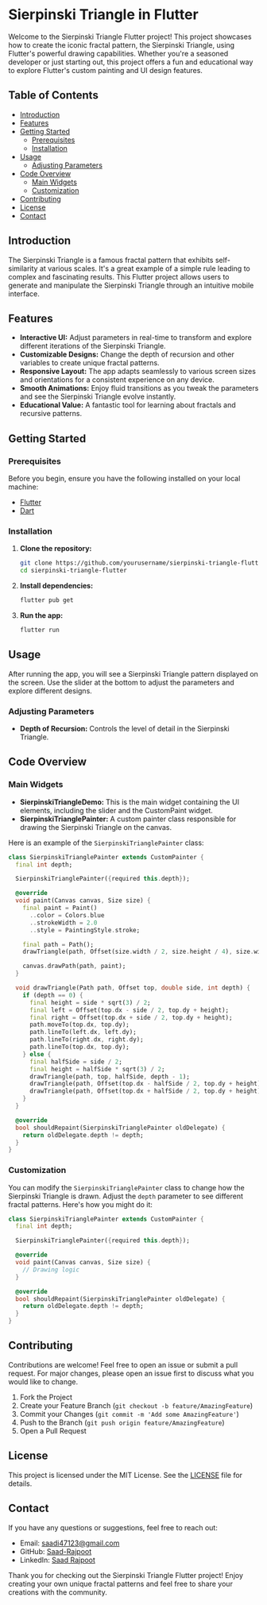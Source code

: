 # Sierpinski Triangle in Flutter

Welcome to the Sierpinski Triangle Flutter project! This project showcases how to create the iconic fractal pattern, the Sierpinski Triangle, using Flutter's powerful drawing capabilities. Whether you're a seasoned developer or just starting out, this project offers a fun and educational way to explore Flutter's custom painting and UI design features.

## Table of Contents

- [Introduction](#introduction)
- [Features](#features)
- [Getting Started](#getting-started)
    - [Prerequisites](#prerequisites)
    - [Installation](#installation)
- [Usage](#usage)
    - [Adjusting Parameters](#adjusting-parameters)
- [Code Overview](#code-overview)
    - [Main Widgets](#main-widgets)
    - [Customization](#customization)
- [Contributing](#contributing)
- [License](#license)
- [Contact](#contact)

## Introduction

The Sierpinski Triangle is a famous fractal pattern that exhibits self-similarity at various scales. It's a great example of a simple rule leading to complex and fascinating results. This Flutter project allows users to generate and manipulate the Sierpinski Triangle through an intuitive mobile interface.

## Features

- **Interactive UI:** Adjust parameters in real-time to transform and explore different iterations of the Sierpinski Triangle.
- **Customizable Designs:** Change the depth of recursion and other variables to create unique fractal patterns.
- **Responsive Layout:** The app adapts seamlessly to various screen sizes and orientations for a consistent experience on any device.
- **Smooth Animations:** Enjoy fluid transitions as you tweak the parameters and see the Sierpinski Triangle evolve instantly.
- **Educational Value:** A fantastic tool for learning about fractals and recursive patterns.

## Getting Started

### Prerequisites

Before you begin, ensure you have the following installed on your local machine:

- [Flutter](https://flutter.dev/docs/get-started/install)
- [Dart](https://dart.dev/get-dart)

### Installation

1. **Clone the repository:**

    ```bash
    git clone https://github.com/yourusername/sierpinski-triangle-flutter.git
    cd sierpinski-triangle-flutter
    ```

2. **Install dependencies:**

    ```bash
    flutter pub get
    ```

3. **Run the app:**

    ```bash
    flutter run
    ```

## Usage

After running the app, you will see a Sierpinski Triangle pattern displayed on the screen. Use the slider at the bottom to adjust the parameters and explore different designs.

### Adjusting Parameters

- **Depth of Recursion:** Controls the level of detail in the Sierpinski Triangle.

## Code Overview

### Main Widgets

- **SierpinskiTriangleDemo:** This is the main widget containing the UI elements, including the slider and the CustomPaint widget.
- **SierpinskiTrianglePainter:** A custom painter class responsible for drawing the Sierpinski Triangle on the canvas.

Here is an example of the `SierpinskiTrianglePainter` class:

```dart
class SierpinskiTrianglePainter extends CustomPainter {
  final int depth;

  SierpinskiTrianglePainter({required this.depth});

  @override
  void paint(Canvas canvas, Size size) {
    final paint = Paint()
      ..color = Colors.blue
      ..strokeWidth = 2.0
      ..style = PaintingStyle.stroke;

    final path = Path();
    drawTriangle(path, Offset(size.width / 2, size.height / 4), size.width / 2, depth);

    canvas.drawPath(path, paint);
  }

  void drawTriangle(Path path, Offset top, double side, int depth) {
    if (depth == 0) {
      final height = side * sqrt(3) / 2;
      final left = Offset(top.dx - side / 2, top.dy + height);
      final right = Offset(top.dx + side / 2, top.dy + height);
      path.moveTo(top.dx, top.dy);
      path.lineTo(left.dx, left.dy);
      path.lineTo(right.dx, right.dy);
      path.lineTo(top.dx, top.dy);
    } else {
      final halfSide = side / 2;
      final height = halfSide * sqrt(3) / 2;
      drawTriangle(path, top, halfSide, depth - 1);
      drawTriangle(path, Offset(top.dx - halfSide / 2, top.dy + height), halfSide, depth - 1);
      drawTriangle(path, Offset(top.dx + halfSide / 2, top.dy + height), halfSide, depth - 1);
    }
  }

  @override
  bool shouldRepaint(SierpinskiTrianglePainter oldDelegate) {
    return oldDelegate.depth != depth;
  }
}
```

### Customization

You can modify the `SierpinskiTrianglePainter` class to change how the Sierpinski Triangle is drawn. Adjust the `depth` parameter to see different fractal patterns. Here's how you might do it:

```dart
class SierpinskiTrianglePainter extends CustomPainter {
  final int depth;

  SierpinskiTrianglePainter({required this.depth});

  @override
  void paint(Canvas canvas, Size size) {
    // Drawing logic
  }

  @override
  bool shouldRepaint(SierpinskiTrianglePainter oldDelegate) {
    return oldDelegate.depth != depth;
  }
}
```

## Contributing

Contributions are welcome! Feel free to open an issue or submit a pull request. For major changes, please open an issue first to discuss what you would like to change.

1. Fork the Project
2. Create your Feature Branch (`git checkout -b feature/AmazingFeature`)
3. Commit your Changes (`git commit -m 'Add some AmazingFeature'`)
4. Push to the Branch (`git push origin feature/AmazingFeature`)
5. Open a Pull Request

## License

This project is licensed under the MIT License. See the [LICENSE](LICENSE) file for details.

## Contact

If you have any questions or suggestions, feel free to reach out:

- Email: saadi47123@gmail.com
- GitHub: [Saad-Rajpoot](https://github.com/Saad-Rajpoot)
- LinkedIn: [Saad Rajpoot](https://www.linkedin.com/in/saad-rajpoot-b3ba85225/)

Thank you for checking out the Sierpinski Triangle Flutter project! Enjoy creating your own unique fractal patterns and feel free to share your creations with the community.